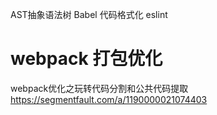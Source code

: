 AST抽象语法树
Babel
代码格式化 eslint


# webpack 打包优化
webpack优化之玩转代码分割和公共代码提取
https://segmentfault.com/a/1190000021074403

